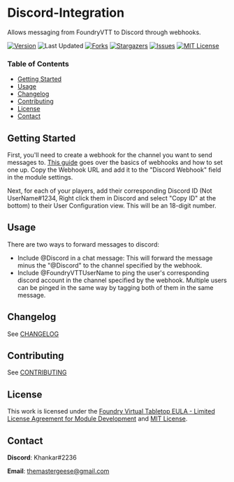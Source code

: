 [version-shield]: https://img.shields.io/github/v/release/TheMasterGeese/Discord-Integration
[version-url]: https://github.com/TheMasterGeese/Discord-Integration/releases/latest
[forks-shield]: https://img.shields.io/github/forks/TheMasterGeese/Discord-Integration
[forks-url]: https://github.com/TheMasterGeese/Discord-Integration/network/members
[stars-shield]: https://img.shields.io/github/stars/TheMasterGeese/Discord-Integration
[stars-url]: https://github.com/TheMasterGeese/Discord-Integration/stargazers
[issues-shield]: https://img.shields.io/github/issues/TheMasterGeese/Discord-Integration
[issues-url]: https://github.com/TheMasterGeese/Discord-Integration/issues
[license-shield]: https://img.shields.io/github/license/TheMasterGeese/Discord-Integration
[license-url]: https://github.com/TheMasterGeese/Discord-Integration/blob/master/LICENSE.md
[last-updated-shield]: https://img.shields.io/github/last-commit/TheMasterGeese/Discord-Integration

# Discord-Integration
Allows messaging from FoundryVTT to Discord through webhooks.

[![Version][version-shield]][version-url]
![Last Updated][last-updated-shield]
[![Forks][forks-shield]][forks-url]
[![Stargazers][stars-shield]][stars-url]
[![Issues][issues-shield]][issues-url]
[![MIT License][license-shield]][license-url]

### Table of Contents
- [Getting Started](#Getting-Started)
- [Usage](#Usage)
- [Changelog](#Changelog)
- [Contributing](#Contributing)
- [License](#License)
- [Contact](#Contact)

## Getting Started
First, you'll need to create a webhook for the channel you want to send messages to. <a href="https://support.discord.com/hc/en-us/articles/228383668-Intro-to-Webhooks">This guide</a>  goes over the basics of webhooks and how to set one up. Copy the Webhook URL and add it to the "Discord Webhook" field in the module settings.

Next, for each of your players, add their corresponding Discord ID (Not UserName#1234, Right click them in Discord and select "Copy ID" at the bottom) to their User Configuration view. This will be an 18-digit number.

## Usage
There are two ways to forward messages to discord:

* Include @Discord in a chat message: This will forward the message minus the "@Discord" to the channel specified by the webhook.
* Include @FoundryVTTUserName to ping the user's corresponding discord account in the channel specified by the webhook. Multiple users can be pinged in the same way by tagging both of them in the same message.

## Changelog

See [CHANGELOG](CHANGELOG.md)

## Contributing

See [CONTRIBUTING](CONTRIBUTING.md)

## License

This work is licensed under the [Foundry Virtual Tabletop EULA - Limited License Agreement for Module Development](https://foundryvtt.com/article/license/) and [MIT License](LICENSE).
## Contact

<b>Discord</b>: Khankar#2236

<b>Email</b>: themastergeese@gmail.com
